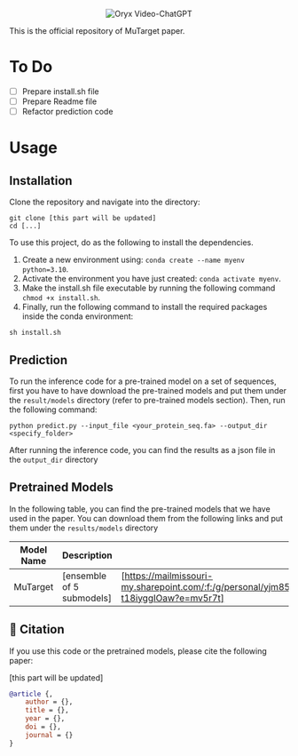 <p align="center">
    <img src="https://i.imgur.com/waxVImv.png" alt="Oryx Video-ChatGPT">
</p>

This is the official repository of MuTarget paper.

# To Do

- [ ] Prepare install.sh file
- [ ] Prepare Readme file
- [ ] Refactor prediction code

# Usage

## Installation

Clone the repository and navigate into the directory:

```
git clone [this part will be updated] 
cd [...]
```

To use this project, do as the following to install the dependencies.

1. Create a new environment using: `conda create --name myenv python=3.10`.
2. Activate the environment you have just created: `conda activate myenv`.
3. Make the install.sh file executable by running the following command `chmod +x install.sh`.
4. Finally, run the following command to install the required packages inside the conda environment:

```commandline
sh install.sh
```


## Prediction

To run the inference code for a pre-trained model on a set of sequences, first you have to have download the pre-trained models and put them under the `result/models` directory (refer to pre-trained models section). Then, run the following command:

```commandline
python predict.py --input_file <your_protein_seq.fa> --output_dir <specify_folder>
```

After running the inference code, you can find the results as a json file in the `output_dir` directory 

## Pretrained Models

In the following table, you can find the pre-trained models that we have used in the paper. You can download them from
the following links and put them under the `results/models` directory

| Model Name | Description                 | Download Link                                                                                                                                            |
|------------|-----------------------------|----------------------------------------------------------------------------------------------------------------------------------------------------------|
| MuTarget   | [ensemble of 5 submodels] | [https://mailmissouri-my.sharepoint.com/:f:/g/personal/yjm85_umsystem_edu/EtxcOvEV07JFrTSA14AWf8oB3TTxNLRsa5-t18iyggIOaw?e=mv5r7t]|


## 📜 Citation

If you use this code or the pretrained models, please cite the following paper:

[this part will be updated]

```bibtex
@article {,
	author = {},
	title = {},
	year = {},
	doi = {},
	journal = {}
}
```
